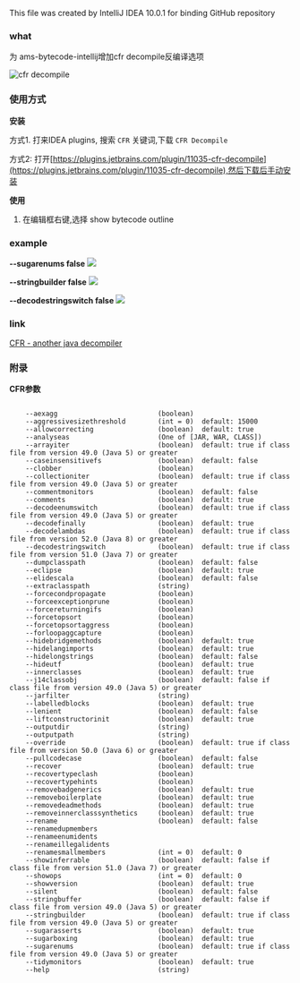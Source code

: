 This file was created by IntelliJ IDEA 10.0.1 for binding GitHub repository

### what

为 ams-bytecode-intellij增加cfr decompile反编译选项

![cfr decompile](http://oobu4m7ko.bkt.clouddn.com/1517390920.png?imageMogr2/thumbnail/!100p)


### 使用方式

**安装**

方式1. 打来IDEA plugins, 搜索 `CFR` 关键词,下载 `CFR Decompile`

方式2: 打开[https://plugins.jetbrains.com/plugin/11035-cfr-decompile](https://plugins.jetbrains.com/plugin/11035-cfr-decompile),然后下载后手动安装


**使用**

1. 在编辑框右键,选择 show bytecode outline 


### example

**--sugarenums false**
![](http://oobu4m7ko.bkt.clouddn.com/enum.png?imageMogr2/thumbnail/!100p)


**--stringbuilder false**
![](http://oobu4m7ko.bkt.clouddn.com/string.png?imageMogr2/thumbnail/!100p)

**--decodestringswitch false**
![](http://oobu4m7ko.bkt.clouddn.com/switchcase.png)


### link

[CFR - another java decompiler](http://www.benf.org/other/cfr/)


### 附录

**CFR参数**
```

    --aexagg                         (boolean) 
    --aggressivesizethreshold        (int = 0)  default: 15000
    --allowcorrecting                (boolean)  default: true
    --analyseas                      (One of [JAR, WAR, CLASS]) 
    --arrayiter                      (boolean)  default: true if class file from version 49.0 (Java 5) or greater
    --caseinsensitivefs              (boolean)  default: false
    --clobber                        (boolean) 
    --collectioniter                 (boolean)  default: true if class file from version 49.0 (Java 5) or greater
    --commentmonitors                (boolean)  default: false
    --comments                       (boolean)  default: true
    --decodeenumswitch               (boolean)  default: true if class file from version 49.0 (Java 5) or greater
    --decodefinally                  (boolean)  default: true
    --decodelambdas                  (boolean)  default: true if class file from version 52.0 (Java 8) or greater
    --decodestringswitch             (boolean)  default: true if class file from version 51.0 (Java 7) or greater
    --dumpclasspath                  (boolean)  default: false
    --eclipse                        (boolean)  default: true
    --elidescala                     (boolean)  default: false
    --extraclasspath                 (string) 
    --forcecondpropagate             (boolean) 
    --forceexceptionprune            (boolean) 
    --forcereturningifs              (boolean) 
    --forcetopsort                   (boolean) 
    --forcetopsortaggress            (boolean) 
    --forloopaggcapture              (boolean) 
    --hidebridgemethods              (boolean)  default: true
    --hidelangimports                (boolean)  default: true
    --hidelongstrings                (boolean)  default: false
    --hideutf                        (boolean)  default: true
    --innerclasses                   (boolean)  default: true
    --j14classobj                    (boolean)  default: false if class file from version 49.0 (Java 5) or greater
    --jarfilter                      (string) 
    --labelledblocks                 (boolean)  default: true
    --lenient                        (boolean)  default: false
    --liftconstructorinit            (boolean)  default: true
    --outputdir                      (string) 
    --outputpath                     (string) 
    --override                       (boolean)  default: true if class file from version 50.0 (Java 6) or greater
    --pullcodecase                   (boolean)  default: false
    --recover                        (boolean)  default: true
    --recovertypeclash               (boolean) 
    --recovertypehints               (boolean) 
    --removebadgenerics              (boolean)  default: true
    --removeboilerplate              (boolean)  default: true
    --removedeadmethods              (boolean)  default: true
    --removeinnerclasssynthetics     (boolean)  default: true
    --rename                         (boolean)  default: false
    --renamedupmembers              
    --renameenumidents              
    --renameillegalidents           
    --renamesmallmembers             (int = 0)  default: 0
    --showinferrable                 (boolean)  default: false if class file from version 51.0 (Java 7) or greater
    --showops                        (int = 0)  default: 0
    --showversion                    (boolean)  default: true
    --silent                         (boolean)  default: false
    --stringbuffer                   (boolean)  default: false if class file from version 49.0 (Java 5) or greater
    --stringbuilder                  (boolean)  default: true if class file from version 49.0 (Java 5) or greater
    --sugarasserts                   (boolean)  default: true
    --sugarboxing                    (boolean)  default: true
    --sugarenums                     (boolean)  default: true if class file from version 49.0 (Java 5) or greater
    --tidymonitors                   (boolean)  default: true
    --help                           (string) 
```
